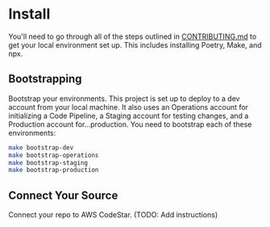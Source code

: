# Install
You'll need to go through all of the steps outlined in [CONTRIBUTING.md](CONTRIBUTING.md) to get your local environment set up. This includes installing Poetry, Make, and npx.

## Bootstrapping
Bootstrap your environments. This project is set up to deploy to a dev account from your local machine. It also uses an Operations account for initializing a Code Pipeline, a Staging account for testing changes, and a Production account for...production. You need to bootstrap each of these environments:

```bash
make bootstrap-dev
make bootstrap-operations
make bootstrap-staging
make bootstrap-production
```

## Connect Your Source
Connect your repo to AWS CodeStar. (TODO: Add instructions)
